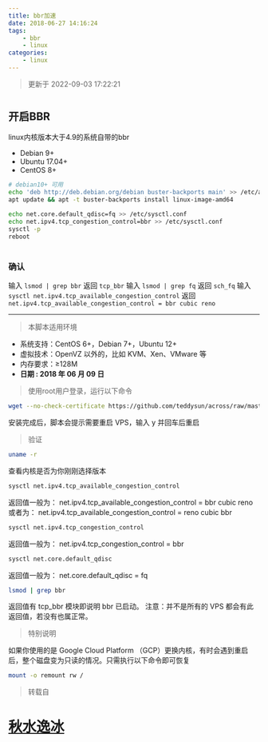 ```yaml
---
title: bbr加速
date: 2018-06-27 14:16:24
tags: 
    - bbr
    - linux
categories: 
    - linux
---
```


> 更新于 2022-09-03 17:22:21


# <h2 id="openbbr">开启BBR</h2>

linux内核版本大于4.9的系统自带的bbr

* Debian 9+
* Ubuntu 17.04+
* CentOS 8+

``` bash
# debian10+ 可用
echo 'deb http://deb.debian.org/debian buster-backports main' >> /etc/apt/sources.list
apt update && apt -t buster-backports install linux-image-amd64

echo net.core.default_qdisc=fq >> /etc/sysctl.conf
echo net.ipv4.tcp_congestion_control=bbr >> /etc/sysctl.conf
sysctl -p
reboot
```

# <h3>确认</h3>
输入 `lsmod | grep bbr` 返回 `tcp_bbr`
输入 `lsmod | grep fq` 返回 `sch_fq`
输入 `sysctl net.ipv4.tcp_available_congestion_control` 返回 `net.ipv4.tcp_available_congestion_control = bbr cubic reno` 


-------------------------------------------

> 本脚本适用环境

* 系统支持：CentOS 6+，Debian 7+，Ubuntu 12+
* 虚拟技术：OpenVZ 以外的，比如 KVM、Xen、VMware 等
* 内存要求：≥128M
* **日期 : 2018 年 06 月 09 日**

> 使用root用户登录，运行以下命令

``` bash
wget --no-check-certificate https://github.com/teddysun/across/raw/master/bbr.sh && chmod +x bbr.sh && ./bbr.sh
```

安装完成后，脚本会提示需要重启 VPS，输入 y 并回车后重启

> 验证

``` bash
uname -r
```

查看内核是否为你刚刚选择版本

``` bash
sysctl net.ipv4.tcp_available_congestion_control
```

返回值一般为：
net.ipv4.tcp_available_congestion_control = bbr cubic reno
或者为：
net.ipv4.tcp_available_congestion_control = reno cubic bbr

``` bash
sysctl net.ipv4.tcp_congestion_control
```

返回值一般为：
net.ipv4.tcp_congestion_control = bbr

``` bash
sysctl net.core.default_qdisc
```

返回值一般为：
net.core.default_qdisc = fq

``` bash
lsmod | grep bbr
```

返回值有 tcp_bbr 模块即说明 bbr 已启动。
注意：并不是所有的 VPS 都会有此返回值，若没有也属正常。

> 特别说明

如果你使用的是 Google Cloud Platform （GCP）更换内核，有时会遇到重启后，整个磁盘变为只读的情况。只需执行以下命令即可恢复

``` bash
mount -o remount rw /
```

> 转载自

# [秋水逸冰](https://teddysun.com/489.html)